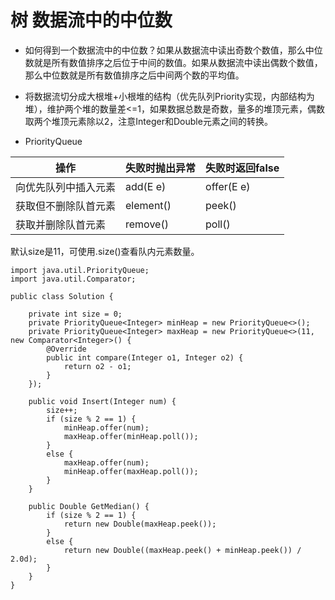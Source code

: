 # 树 数据流中的中位数

* 如何得到一个数据流中的中位数？如果从数据流中读出奇数个数值，那么中位数就是所有数值排序之后位于中间的数值。如果从数据流中读出偶数个数值，那么中位数就是所有数值排序之后中间两个数的平均值。

* 将数据流切分成大根堆+小根堆的结构（优先队列Priority实现，内部结构为堆），维护两个堆的数量差<=1，如果数据总数是奇数，量多的堆顶元素，偶数取两个堆顶元素除以2，注意Integer和Double元素之间的转换。

* PriorityQueue

| 操作                 | 失败时抛出异常 | 失败时返回false |
| -------------------- | -------------- | --------------- |
| 向优先队列中插入元素 | add(E e)       | offer(E e)      |
| 获取但不删除队首元素 | element()      | peek()          |
| 获取并删除队首元素   | remove()       | poll()          |

默认size是11，可使用.size()查看队内元素数量。


```
import java.util.PriorityQueue;
import java.util.Comparator;

public class Solution {

    private int size = 0;
    private PriorityQueue<Integer> minHeap = new PriorityQueue<>();
    private PriorityQueue<Integer> maxHeap = new PriorityQueue<>(11, new Comparator<Integer>() {
        @Override
        public int compare(Integer o1, Integer o2) {
            return o2 - o1;
        }
    });
    
    public void Insert(Integer num) {
        size++;
        if (size % 2 == 1) {
            minHeap.offer(num);
            maxHeap.offer(minHeap.poll());
        }
        else {
            maxHeap.offer(num);
            minHeap.offer(maxHeap.poll());
        }
    }

    public Double GetMedian() {
        if (size % 2 == 1) {
            return new Double(maxHeap.peek());
        }
        else {
            return new Double((maxHeap.peek() + minHeap.peek()) / 2.0d);
        }
    }
}
```